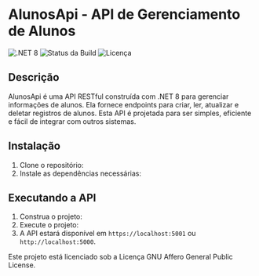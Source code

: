 # AlunosApi - API de Gerenciamento de Alunos

![.NET 8](https://img.shields.io/badge/.NET-8-blue)
![Status da Build](https://img.shields.io/badge/build-passing-brightgreen)
![Licença](https://img.shields.io/badge/license-MIT-green)

## Descrição

AlunosApi é uma API RESTful construída com .NET 8 para gerenciar informações de alunos. Ela fornece endpoints para criar, ler, atualizar e deletar registros de alunos. Esta API é projetada para ser simples, eficiente e fácil de integrar com outros sistemas.

## Instalação

1. Clone o repositório:
2. Instale as dependências necessárias:

## Executando a API

1. Construa o projeto:
2. Execute o projeto:
3. A API estará disponível em `https://localhost:5001` ou `http://localhost:5000`.

Este projeto está licenciado sob a Licença GNU Affero General Public License.
